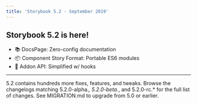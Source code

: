 ```yaml
---
title: 'Storybook 5.2 - September 2019'
---
```


## Storybook 5.2 is here!

- 📚 DocsPage: Zero-config documentation
- 📦 Component Story Format: Portable ES6 modules
- 🧩 Addon API: Simplified w/ hooks

---

5.2 contains hundreds more fixes, features, and tweaks. Browse the changelogs matching 5.2.0-alpha._, 5.2.0-beta._, and 5.2.0-rc.\* for the full list of changes. See MIGRATION.md to upgrade from 5.0 or earlier.
